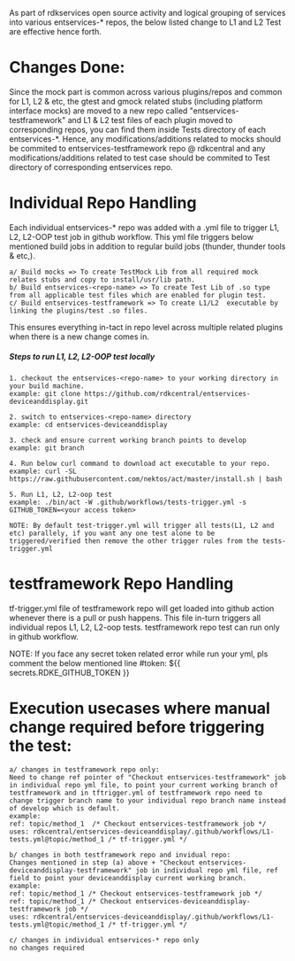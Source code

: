 As part of rdkservices open source activity and logical grouping of services into various entservices-* repos, the below listed change to L1 and L2 Test are effective hence forth.

# Changes Done:
Since the mock part is common across various plugins/repos and common for L1, L2 & etc, the gtest and gmock related stubs (including platform interface mocks) are moved to a new repo called "entservices-testframework" and L1 & L2 test files of each plugin moved to corresponding repos, you can find them inside Tests directory of each entservices-*.
Hence, any modifications/additions related to mocks should be commited to entservices-testframework repo @ rdkcentral and any modifications/additions related to test case should be commited to Test directory of corresponding entservices repo.

# Individual Repo Handling
Each individual entservices-* repo was added with a .yml file to trigger L1, L2, L2-OOP test job in github workflow. This yml file triggers below mentioned build jobs in addition to regular build jobs (thunder, thunder tools & etc,).
```
a/ Build mocks => To create TestMock Lib from all required mock relates stubs and copy to install/usr/lib path.
b/ Build entservices-<repo-name> => To create Test Lib of .so type from all applicable test files which are enabled for plugin test.
c/ Build entservices-testframework => To create L1/L2  executable by linking the plugins/test .so files.
```
This ensures everything in-tact in repo level across multiple related plugins when there is a new change comes in.

##### Steps to run L1, L2, L2-OOP test locally #####
```
1. checkout the entservices-<repo-name> to your working directory in your build machine.
example: git clone https://github.com/rdkcentral/entservices-deviceanddisplay.git

2. switch to entservices-<repo-name> directory
example: cd entservices-deviceanddisplay

3. check and ensure current working branch points to develop
example: git branch

4. Run below curl command to download act executable to your repo.
example: curl -SL https://raw.githubusercontent.com/nektos/act/master/install.sh | bash

5. Run L1, L2, L2-oop test
example: ./bin/act -W .github/workflows/tests-trigger.yml -s GITHUB_TOKEN=<your access token>

NOTE: By default test-trigger.yml will trigger all tests(L1, L2 and etc) parallely, if you want any one test alone to be triggered/verified then remove the other trigger rules from the tests-trigger.yml
```
# testframework Repo Handling
tf-trigger.yml file of testframework repo will get loaded into github action whenever there is a pull or push happens. This file in-turn triggers all individual repos L1, L2, L2-oop tests. testframework repo test can run only in github workflow.

NOTE:
If you face any secret token related error while run your yml, pls comment the below mentioned line
#token: ${{ secrets.RDKE_GITHUB_TOKEN }}

# Execution usecases where manual change required before triggering the test:
```
a/ changes in testframework repo only:
Need to change ref pointer of "Checkout entservices-testframework" job in individual repo yml file, to point your current working branch of testframework and in tftrigger.yml of testframework repo need to change trigger branch name to your individual repo branch name instead of develop which is default.
example:
ref: topic/method_1  /* Checkout entservices-testframework job */
uses: rdkcentral/entservices-deviceanddisplay/.github/workflows/L1-tests.yml@topic/method_1 /* tf-trigger.yml */

b/ changes in both testframework repo and invidual repo:
Changes mentioned in step (a) above + "Checkout entservices-deviceanddisplay-testframework" job in individual repo yml file, ref field to point your deviceanddisplay current working branch.
example:
ref: topic/method_1 /* Checkout entservices-testframework job */
ref: topic/method_1 /* Checkout entservices-deviceanddisplay-testframework job */
uses: rdkcentral/entservices-deviceanddisplay/.github/workflows/L1-tests.yml@topic/method_1 /* tf-trigger.yml */

c/ changes in individual entservices-* repo only
no changes required
```
